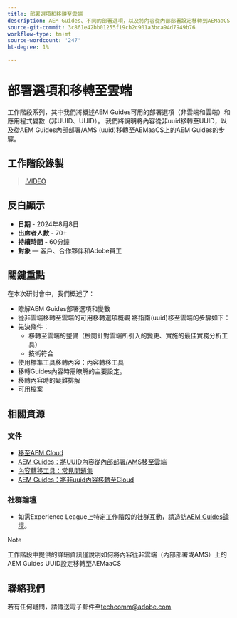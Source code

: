 ```yaml
---
title: 部署選項和移轉至雲端
description: AEM Guides、不同的部署選項，以及將內容從內部部署設定移轉到AEMaaCS
source-git-commit: 3c861e42bb01255f19cb2c901a3bca94d7949b76
workflow-type: tm+mt
source-wordcount: '247'
ht-degree: 1%

---
```


# 部署選項和移轉至雲端

工作階段系列，其中我們將概述AEM Guides可用的部署選項（非雲端和雲端）和應用程式變數（非UUID、UUID）。
我們將說明將內容從非uuid移轉至UUID，以及從AEM Guides內部部署/AMS (uuid)移轉至AEMaaCS上的AEM Guides的步驟。



## 工作階段錄製

>[!VIDEO](https://video.tv.adobe.com/v/3432624/content-migration-uuid-migration?quality=12&learn=on)



## 反白顯示

- **日期** - 2024年8月8日
- **出席者人數** - 70+
- **持續時間** - 60分鐘
- **對象** — 客戶、合作夥伴和Adobe員工


## 關鍵重點

在本次研討會中，我們概述了：
- 瞭解AEM Guides部署選項和變數
- 從非雲端移轉至雲端的可用移轉選項概觀
將指南(uuid)移至雲端的步驟如下：
- 先決條件：
   - 移轉至雲端的整備（檢閱針對雲端所引入的變更、實施的最佳實務分析工具）
   - 技術符合
- 使用標準工具移轉內容：內容轉移工具
- 移轉Guides內容時需瞭解的主要設定。
- 移轉內容時的疑難排解
- 可用檔案



## 相關資源

### 文件

- [移至AEM Cloud](https://experienceleague.adobe.com/en/docs/experience-manager-cloud-service/content/migration-journey/getting-started)
- [AEM Guides：將UUID內容從內部部署/AMS移至雲端](https://experienceleague.corp.adobe.com/docs/experience-manager-guides/using/install-guide/cs-ig/migrate-con-cs/migrate-on-premise-content-cloud.html)
- [內容轉移工具：常見問題集](https://experienceleague.adobe.com/en/docs/experience-manager-learn/cloud-service/migration/moving-to-aem-as-a-cloud-service/content-migration/faq)
- [AEM Guides：將非uuid內容移轉至Cloud](https://experienceleague.corp.adobe.com/docs/experience-manager-guides/using/install-guide/on-prem-ig/content-migration/migrate-uuid-non-uuid.html)

### 社群論壇

- 如需Experience League上特定工作階段的社群互動，請造訪[AEM Guides論壇](https://experienceleaguecommunities.adobe.com/t5/experience-manager-guides/bd-p/xml-documentation-discussions)。


>[!NOTE]
>
> 工作階段中提供的詳細資訊僅說明如何將內容從非雲端（內部部署或AMS）上的AEM Guides UUID設定移轉至AEMaaCS



## 聯絡我們

若有任何疑問，請傳送電子郵件至<techcomm@adobe.com>
